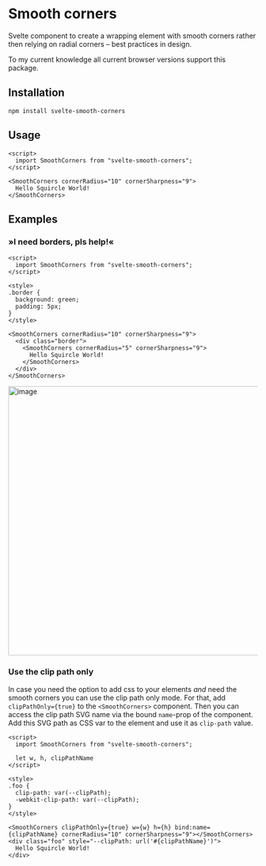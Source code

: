 # Smooth corners
Svelte component to create a wrapping element with smooth corners rather then relying on radial corners – best practices in design.

To my current knowledge all current browser versions support this package.

## Installation
```
npm install svelte-smooth-corners
```

## Usage 
```svelte
<script>
  import SmoothCorners from "svelte-smooth-corners";
</script>

<SmoothCorners cornerRadius="10" cornerSharpness="9">
  Hello Squircle World!
</SmoothCorners>
```


## Examples
### »I need borders, pls help!«
```svelte
<script>
  import SmoothCorners from "svelte-smooth-corners";
</script>

<style>
.border {
  background: green;
  padding: 5px;
}
</style>

<SmoothCorners cornerRadius="10" cornerSharpness="9">
  <div class="border">
    <SmoothCorners cornerRadius="5" cornerSharpness="9">
      Hello Squircle World!
    </SmoothCorners>
  </div>
</SmoothCorners>
```

<img width="544" alt="image" src="https://user-images.githubusercontent.com/35671734/153605412-e276d899-fcf5-41de-92ef-742b7f1ec867.png">


### Use the clip path only
In case you need the option to add css to your elements _and_ need the smooth corners you can use the clip path only mode.
For that, add `clipPathOnly={true}` to the `<SmoothCorners>` component. Then you can access the clip path SVG name via the bound `name`-prop of the component. Add this SVG path as CSS var to the element and use it as `clip-path` value.
```svelte
<script>
  import SmoothCorners from "svelte-smooth-corners";
  
  let w, h, clipPathName
</script>

<style>
.foo {
  clip-path: var(--clipPath);
  -webkit-clip-path: var(--clipPath);
}
</style>

<SmoothCorners clipPathOnly={true} w={w} h={h} bind:name={clipPathName} cornerRadius="10" cornerSharpness="9"></SmoothCorners>
<div class="foo" style="--clipPath: url('#{clipPathName}')">
  Hello Squircle World!
</div>
```